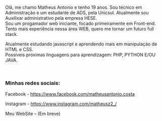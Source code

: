 Olá, me chamo Matheus Antonio e tenho 19 anos. Sou técnico em Administração e um estudante de ADS, pela Unicsul. Atualmente sou Auxilixar administrativo pela empresa HESE. <br>
Sou um progamador web iniciante, focado primeiramente em Front-end. Tento mais experiência nessa área WEB, quero me tornar um futuro full stack.

Atualmente estudando javascript e aprendendo mais em manipulação de HTML e CSS. <br>
Possíveis próximas linguagens para aprendizagem: PHP, PYTHON E/OU JAVA.

<br>

<h3> Minhas redes sociais: </h3>

Facebook - https://www.facebook.com/matheusantonio.costa

Instagram - https://www.instagram.com/matheusz2_/

Meu WebSite – (Em breve)
